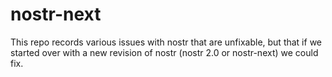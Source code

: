 # nostr-next

This repo records various issues with nostr that are unfixable, but that if we
started over with a new revision of nostr (nostr 2.0 or nostr-next) we could fix.

